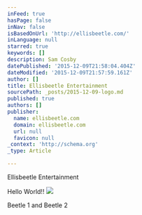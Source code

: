 ```yaml
---
inFeed: true
hasPage: false
inNav: false
isBasedOnUrl: 'http://ellisbeetle.com/'
inLanguage: null
starred: true
keywords: []
description: Sam Cosby
datePublished: '2015-12-09T21:58:04.404Z'
dateModified: '2015-12-09T21:57:59.161Z'
author: []
title: Ellisbeetle Entertainment
sourcePath: _posts/2015-12-09-logo.md
published: true
authors: []
publisher:
  name: ellisbeetle.com
  domain: ellisbeetle.com
  url: null
  favicon: null
_context: 'http://schema.org'
_type: Article

---
```

Ellisbeetle Entertainment

Hello World!!
![](https://the-grid-user-content.s3-us-west-2.amazonaws.com/cbe447a9-9e37-4add-948c-153cb638dbd4.jpg)

Beetle 1 and Beetle 2